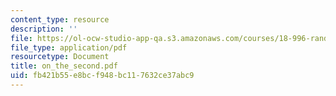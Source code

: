 ```yaml
---
content_type: resource
description: ''
file: https://ol-ocw-studio-app-qa.s3.amazonaws.com/courses/18-996-random-matrix-theory-and-its-applications-spring-2004/fb421b55e8bcf948bc117632ce37abc9_on_the_second.pdf
file_type: application/pdf
resourcetype: Document
title: on_the_second.pdf
uid: fb421b55-e8bc-f948-bc11-7632ce37abc9
---
```

